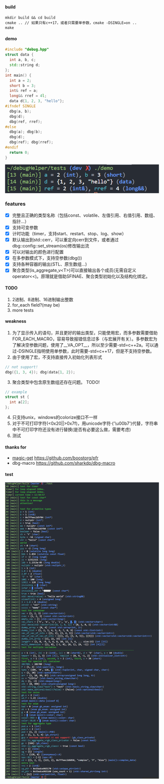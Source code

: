 #### build
```shell
mkdir build && cd build
cmake .. // 如果只有c++17，或者只需要单参数，cmake -DSINGLE=on ..
make
```
#### demo
```cpp
#include "debug.hpp"
struct data {
  int a, b, c;
  std::string d;
};
int main() {
  int a = 2;
  short b = 3;
  int& ref = a;
  long&& rref = 4l;
  data d{1, 2, 3, "hello"};
#ifndef SINGLE
  dbg(a, b);
  dbg(d);
  dbg(ref, rref);
#else
  dbg(a); dbg(b);
  dbg(d);
  dbg(ref); dbg(rref);
#endif
  return 0;
}
```
![demo](img/demo.png)
### features
+ [x] 完整且正确的类型名称（包括const、volatile、左值引用、右值引用、数组、指针...）
+ [x] 支持可变参数
+ [x] 计时功能（timer，支持start、restart、stop、log、show）
+ [x] 默认输出到std::cerr，可以重定向cerr到文件，或者通过dbg::config::set_stream(os)修改输出流
+ [x] 可以对输出的颜色进行配置
+ [x] 在多参数模式下，支持空参数(dbg())
+ [x] 支持各种容器的输出(STL、原生数组...)
+ [x] 聚合类型(is_aggregate_v\<T\>)可以直接输出各个成员(无需自定义operator<<)。原理就是借助SFINAE、聚合类型初始化以及结构化绑定。

#### TODO
1. 2进制、8进制、16进制输出整数
2. for_each field?(may be)
3. more tests

#### weakness
1. 为了显示传入的语句，并且更好的输出类型，只能使用宏，而多参数需要借助FOR_EACH_MACRO，容易导致报错信息过多（与宏展开有关）。多参数宏为了解决空参数问题，使用了__VA_OPT__，所以至少需要-std=c++2a。可以通过-DSINGLE指明使用单参数，此时需要-std=c++17，但是不支持空参数。
2. 由于使用了宏，不支持直接传入初始化列表形式
```cpp
// not support!
dbg({1, 3, 4}); dbg(data{1, 2});
```
3. 聚合类型中包含原生数组还存在问题。 TODO!
```cpp
// example
struct st {
  int a[2];
};
```
4. 只支持unix，windows的colorize接口不一样
5. 对于不可打印字符(<0x20||>0x7f)，用unicode字符·('\u00b7')代替，字符串中不可打印字符还没有进行替换(是否有必要这么做，需要考虑)
6. 测试
#### thanks for
+ [magic-get](https://www.youtube.com/watch?v=abdeAew3gmQ) <https://github.com/boostorg/pfr>
+ dbg-macro <https://github.com/sharkdp/dbg-macro>

#### test
![test](img/test.png)